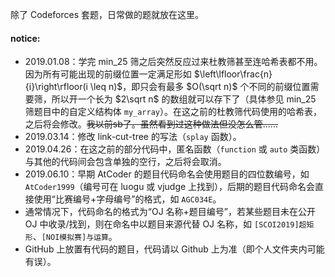 除了 Codeforces 套题，日常做的题就放在这里。

#### notice:

- 2019.01.08：学完 min_25 筛之后突然反应过来杜教筛甚至连哈希表都不用。因为所有可能出现的前缀位置一定满足形如 $\left\lfloor\frac{n}{i}\right\rfloor(i \leq n)$，即只会有最多 $O(\sqrt n)$ 个不同的前缀位置需要筛，所以开一个长为 $2\sqrt n$ 的数组就可以存下了（具体参见 min_25 筛题目中的自定义结构体 `my_array`）。在这之前的杜教筛代码使用的哈希表，之后将会修改。~~我以前sb了。虽然看到过这种做法但没怎么管......~~
- 2019.03.14：修改 link-cut-tree 的写法（`splay`   函数）。
- 2019.04.26：在这之前的部分代码中，匿名函数（`function` 或 `auto` 类函数）与其他的代码间会包含单独的空行，之后将会取消。
- 2019.06.10：早期 AtCoder 的题目代码命名会使用题目的四位数编号，如 `AtCoder1999`（编号可在 luogu 或 vjudge 上找到），后期的题目代码命名会直接使用“比赛编号+字母编号”的格式，如 `AGC034E`。
- 通常情况下，代码命名的格式为“OJ 名称+题目编号”，若某些题目未在公开 OJ 中收录/找到，则在命名中以题目来源代替 OJ 名称，如 `[SCOI2019]超矩形`、`[NOI模拟赛]与运算`。
- GitHub 上放置有代码的题目，代码请以 Github 上为准（即个人文件夹内可能有误）。
